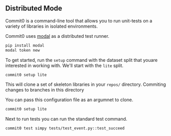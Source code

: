 ## Distributed Mode

Commit0 is a command-line tool that allows you to run unit-tests on a
variety of libraries in isolated environments.

Commit0 uses [modal](https://modal.com/) as a distributed
test runner.

```bash
pip install modal
modal token new
```

To get started, run the `setup` command with the dataset
split that youare interested in working with.
We'll start with the `lite` split.

```bash
commit0 setup lite
```

This will clone a set of skeleton libraries in your `repos/` directory.
Commiting changes to branches in this directory





You can pass this configuration file as an argumnet to clone.

```bash
commit0 setup lite
```

Next to run tests you can run the standard test command.

```bash
commit0 test simpy tests/test_event.py::test_succeed
```
